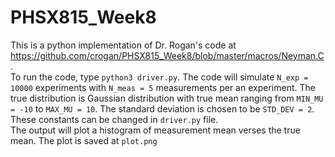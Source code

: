 # PHSX815_Week8
This is a python implementation of Dr. Rogan's code at https://github.com/crogan/PHSX815_Week8/blob/master/macros/Neyman.C. <br/>
To run the code, type `python3 driver.py`. 
The code will simulate `N_exp = 10000` experiments with `N_meas = 5` measurements per an experiment.
The true distribution is Gaussian distribution with true mean ranging from `MIN_MU = -10` to `MAX_MU = 10`.
The standard deviation is chosen to be `STD_DEV = 2`. These constants can be changed in `driver.py` file.<br/>
The output will plot a histogram of measurement mean verses the true mean. The plot is saved at `plot.png`
